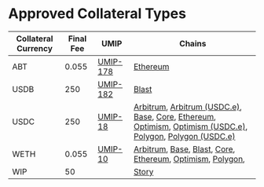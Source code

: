 # Approved Collateral Types



| Collateral Currency | Final Fee | UMIP                                                                           | Chains                                                                                                                                                                                                                                                                                                                                                                                                                                                                                                                                                                                                                                                                                                                                                                                                                                    |
| ------------------- | --------- | ------------------------------------------------------------------------------ | ----------------------------------------------------------------------------------------------------------------------------------------------------------------------------------------------------------------------------------------------------------------------------------------------------------------------------------------------------------------------------------------------------------------------------------------------------------------------------------------------------------------------------------------------------------------------------------------------------------------------------------------------------------------------------------------------------------------------------------------------------------------------------------------------------------------------------------------- |
| ABT                 | 0.055     | [UMIP-178](https://github.com/UMAprotocol/UMIPs/blob/master/UMIPs/umip-178.md) | [Ethereum](https://etherscan.io/address/0xee1DC6BCF1Ee967a350e9aC6CaaAA236109002ea)                                                                                                                                                                                                                                                                                                                                                                                                                                                                                                                                                                                                                                                                                                                                                       |
| USDB                | 250       | [UMIP-182](https://github.com/UMAprotocol/UMIPs/blob/master/UMIPs/umip-182.md) | [Blast](https://blastscan.io/address/0x4300000000000000000000000000000000000003)                                                                                                                                                                                                                                                                                                                                                                                                                                                                                                                                                                                                                                                                                                                                                          |
| USDC                | 250       | [UMIP-18](https://github.com/UMAprotocol/UMIPs/blob/master/UMIPs/umip-18.md)   | [Arbitrum](https://arbiscan.io/address/0xaf88d065e77c8cC2239327C5EDb3A432268e5831), [Arbitrum (USDC.e)](https://arbiscan.io/address/0xFF970A61A04b1cA14834A43f5dE4533eBDDB5CC8), [Base](https://basescan.org/address/0x833589fCD6eDb6E08f4c7C32D4f71b54bdA02913), [Core](https://scan.coredao.org/address/0xa4151B2B3e269645181dCcF2D426cE75fcbDeca9), [Ethereum](https://etherscan.io/token/0xa0b86991c6218b36c1d19d4a2e9eb0ce3606eb48), [Optimism](https://optimistic.etherscan.io/address/0x0b2C639c533813f4Aa9D7837CAf62653d097Ff85), [Optimism (USDC.e)](https://optimistic.etherscan.io/address/0x7F5c764cBc14f9669B88837ca1490cCa17c31607), [Polygon](https://polygonscan.com/address/0x3c499c542cEF5E3811e1192ce70d8cC03d5c3359), [Polygon (USDC.e)](https://polygonscan.com/address/0x2791bca1f2de4661ed88a30c99a7a9449aa84174)  |
| WETH                | 0.055     | [UMIP-10](https://github.com/UMAprotocol/UMIPs/blob/master/UMIPs/umip-10.md)   | [Arbitrum](https://arbiscan.io/address/0x82aF49447D8a07e3bd95BD0d56f35241523fBab1), [Base](https://basescan.org/address/0x4200000000000000000000000000000000000006), [Blast](https://blastscan.io/address/0x4300000000000000000000000000000000000004), [Core](https://scan.coredao.org/address/0xeAB3aC417c4d6dF6b143346a46fEe1B847B50296), [Ethereum](https://etherscan.io/token/0xC02aaA39b223FE8D0A0e5C4F27eAD9083C756Cc2),  [Optimism](https://optimistic.etherscan.io/address/0x4200000000000000000000000000000000000006), [Polygon](https://polygonscan.com/address/0x7ceb23fd6bc0add59e62ac25578270cff1b9f619),                                                                                                                                                                                                                    |
| WIP                 | 50        |                                                                                | [Story](https://www.storyscan.io/address/0x1514000000000000000000000000000000000000)                                                                                                                                                                                                                                                                                                                                                                                                                                                                                                                                                                                                                                                                                                                                                      |
